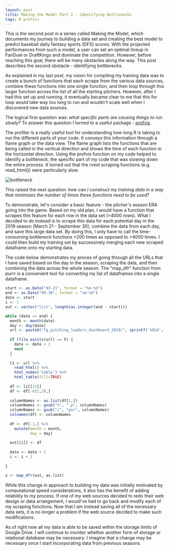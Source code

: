 ```yaml
---
layout: post
title: Making the Model Part 2 - Identifying Bottlenecks
tags: R profvis
---
```


This is the second post in a series called Making the Model, which documents my journey to building a data set and creating the best model to predict baseball daily fantasy sports (DFS) scores. With the projected performances from such a model, a user can set an optimal lineup in FanDuel or DraftKings and dominate the competition. However, before reaching this goal, there will be many obstacles along the way. This post describes the second obstacle - identifying bottlenecks.

As explained in my last post, my vision for compiling my training data was to create a bunch of functions that each scrape from the various data sources, combine these functions into one single function, and then loop through this larger function across the list of all the starting pitchers. However, after I had this set up and running, it eventually became clear to me that this for loop would take way too long to run and wouldn't scale well when I discovered new data sources.

The logical first question was: *what specific parts are causing things to run slowly*? To answer this question I turned to a useful package - [profvis](https://support.rstudio.com/hc/en-us/articles/218221837-Profiling-with-RStudio).

The profiler is a really useful tool for understanding how long R is taking to run the different parts of your code. It conveys this information through a flame graph or the data view. The flame graph lists the functions that are being called in the vertical direction and shows the time of each function in the horizontal direction. Using the profvis function on my code helped to identify a bottleneck, the specific part of my code that was slowing down the entire process. It turned out that the rvest scraping functions (e.g. read_html()) were particularly slow.

![bottleneck](https://github.com/pcbrendel/pcbrendel.github.io/blob/master/_posts/bottleneck.jpg?raw=true "bottleneck")

This raised the next question: *how can I construct my training data in a way that minimizes the number of times these functions need to be used*? 

To demonstrate, let's consider a basic feature - the pitcher's season ERA going into the game. Based on my old plan, I would have a function that scrapes this feature for each row in the data set (>4000 rows). What I decided to do instead is to scrape this data for each potential day in the 2019 season (March 21 - September 30), combine the data from each day, and save this large data set. By doing this, I only have to call the time-consuming bottleneck functions <200 times as opposed to >4000 times. I could then build my training set by successively merging each new scraped dataframe onto my starting data.

The code below demonstrates my proces of going through all the URLs that I have saved based on the day in the season, scraping the data, and then combining the data across the whole season. The "map_dfr" function from purrr is a convenient tool for converting my list of dataframes into a single dataframe.

```r
start <- as.Date("03-21", format = "%m-%d")
end <- as.Date("09-30", format = "%m-%d")
date <- start
i <- 1
out <- vector("list", length(as.integer(end - start)))

while (date <= end) {
  month <- month(date)
  day <- day(date)
  url <- paste0("fg_pitching_leaders_dashboard_2019/", sprintf('%02d', month), sprintf('%02d', day), ".htm")
  
  if (file.exists(url) == F) {
    date <- date + 1
    next
  }
  
  l1 <- url %>% 
    read_html() %>% 
    html_nodes('table') %>% 
    html_table(fill=TRUE)
  
  df <- l1[[13]]
  df <- df[-c(1,3),]
  
  columnNames <- as.list(df[1,])
  columnNames <- gsub("%", ".p", columnNames)
  columnNames <- gsub("/", "per", columnNames)
  colnames(df) <- columnNames
  
  df <- df[-1,] %>% 
    mutate(month = month,
           day = day)
  
  out[[i]] <- df
  
  date <- date + 1
  i <- i + 1
  
}

x <- map_dfr(out, as.list)
```
While this change in approach to building my data was initially motivated by computational speed considerations, it also has the benefit of adding relability to my process. If one of my web sources decided to redo their web design or data arrangement, I would've had to go back and modify each of my scraping functions. Now that I am instead saving all of the necessary data sets, it is no longer a problem if the web source decided to make such modifications.

As of right now all my data is able to be saved within the storage limits of Google Drive. I will continue to monitor whether another form of storage or relational database may be necessary. I imagine that a change may be necessary once I start incorporating data from previous seasons.

